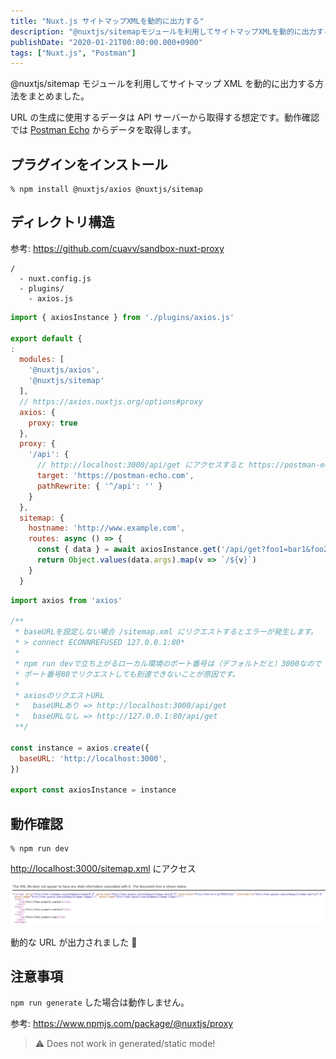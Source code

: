 ```yaml
---
title: "Nuxt.js サイトマップXMLを動的に出力する"
description: "@nuxtjs/sitemapモジュールを利用してサイトマップXMLを動的に出力する方法を解説しました。APIからデータを取得し、動的なURLを生成する手順も記載しました。"
publishDate: "2020-01-21T00:00:00.000+0900"
tags: ["Nuxt.js", "Postman"]
---
```


@nuxtjs/sitemap モジュールを利用してサイトマップ XML を動的に出力する方法をまとめました。

URL の生成に使用するデータは API サーバーから取得する想定です。動作確認では [Postman Echo](https://docs.postman-echo.com/?version=latest) からデータを取得します。

## プラグインをインストール

```shell
% npm install @nuxtjs/axios @nuxtjs/sitemap
```

## ディレクトリ構造

参考: https://github.com/cuavv/sandbox-nuxt-proxy

```
/
  - nuxt.config.js
  - plugins/
    - axios.js
```

```js title="nuxt.config.js"
import { axiosInstance } from './plugins/axios.js'

export default {
:
  modules: [
    '@nuxtjs/axios',
    '@nuxtjs/sitemap'
  ],
  // https://axios.nuxtjs.org/options#proxy
  axios: {
    proxy: true
  },
  proxy: {
    '/api': {
      // http://localhost:3000/api/get にアクセスすると https://postman-echo.com/get にリクエストする
      target: 'https://postman-echo.com',
      pathRewrite: { '^/api': '' }
    }
  },
  sitemap: {
    hostname: 'http://www.example.com',
    routes: async () => {
      const { data } = await axiosInstance.get('/api/get?foo1=bar1&foo2=bar2')
      return Object.values(data.args).map(v => `/${v}`)
    }
  }
```

```js title="axios.js"
import axios from 'axios'

/**
 * baseURLを設定しない場合 /sitemap.xml にリクエストするとエラーが発生します。
 * > connect ECONNREFUSED 127.0.0.1:80*
 *
 * npm run devで立ち上がるローカル環境のポート番号は（デフォルトだと）3000なので
 * ポート番号80でリクエストしても到達できないことが原因です。
 *
 * axiosのリクエストURL
 *   baseURLあり => http://localhost:3000/api/get
 *   baseURLなし => http://127.0.0.1:80/api/get
 **/

const instance = axios.create({
  baseURL: 'http://localhost:3000',
})

export const axiosInstance = instance
```

## 動作確認

```shell
% npm run dev
```

[http://localhost:3000/sitemap.xml](http://localhost:3000/sitemap.xml) にアクセス

![sitemap](../../assets/images/post/76c77c29c14a6c9a33a11f5af5d323c2.png)

動的な URL が出力されました 🙆

## 注意事項

`npm run generate` した場合は動作しません。

参考: https://www.npmjs.com/package/@nuxtjs/proxy

> ⚠ Does not work in generated/static mode!
